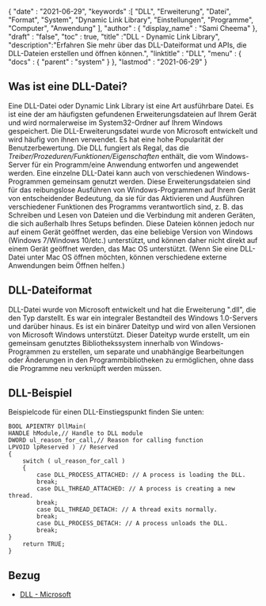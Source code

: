 {
  "date" : "2021-06-29",
  "keywords" :[ "DLL", "Erweiterung", "Datei", "Format", "System", "Dynamic Link Library", "Einstellungen", "Programme", "Computer", "Anwendung" ],
  "author" : {
    "display_name" : "Sami Cheema"
},
  "draft" : "false",
  "toc" : true,
  "title" :"DLL - Dynamic Link Library",
  "description":"Erfahren Sie mehr über das DLL-Dateiformat und APIs, die DLL-Dateien erstellen und öffnen können.",
  "linktitle" : "DLL",
  "menu" : {
    "docs" : {
      "parent" : "system"
}
},
  "lastmod" : "2021-06-29"
}

## Was ist eine DLL-Datei? ##

Eine DLL-Datei oder Dynamic Link Library ist eine Art ausführbare Datei. Es ist eine der am häufigsten gefundenen Erweiterungsdateien auf Ihrem Gerät und wird normalerweise im System32-Ordner auf Ihrem Windows gespeichert. Die DLL-Erweiterungsdatei wurde von Microsoft entwickelt und wird häufig von ihnen verwendet. Es hat eine hohe Popularität der Benutzerbewertung. Die DLL fungiert als Regal, das die *Treiber/Prozeduren/Funktionen/Eigenschaften* enthält, die vom Windows-Server für ein Programm/eine Anwendung entworfen und angewendet werden. Eine einzelne DLL-Datei kann auch von verschiedenen Windows-Programmen gemeinsam genutzt werden. Diese Erweiterungsdateien sind für das reibungslose Ausführen von Windows-Programmen auf Ihrem Gerät von entscheidender Bedeutung, da sie für das Aktivieren und Ausführen verschiedener Funktionen des Programms verantwortlich sind, z. B. das Schreiben und Lesen von Dateien und die Verbindung mit anderen Geräten, die sich außerhalb Ihres Setups befinden.
Diese Dateien können jedoch nur auf einem Gerät geöffnet werden, das eine beliebige Version von Windows (Windows 7/Windows 10/etc.) unterstützt, und können daher nicht direkt auf einem Gerät geöffnet werden, das Mac OS unterstützt. (Wenn Sie eine DLL-Datei unter Mac OS öffnen möchten, können verschiedene externe Anwendungen beim Öffnen helfen.)


## DLL-Dateiformat ##

DLL-Datei wurde von Microsoft entwickelt und hat die Erweiterung ".dll", die den Typ darstellt. Es war ein integraler Bestandteil des Windows 1.0-Servers und darüber hinaus. Es ist ein binärer Dateityp und wird von allen Versionen von Microsoft Windows unterstützt. Dieser Dateityp wurde erstellt, um ein gemeinsam genutztes Bibliothekssystem innerhalb von Windows-Programmen zu erstellen, um separate und unabhängige Bearbeitungen oder Änderungen in den Programmbibliotheken zu ermöglichen, ohne dass die Programme neu verknüpft werden müssen.


## DLL-Beispiel ##

Beispielcode für einen DLL-Einstiegspunkt finden Sie unten:

```
BOOL APIENTRY DllMain(
HANDLE hModule,// Handle to DLL module
DWORD ul_reason_for_call,// Reason for calling function
LPVOID lpReserved ) // Reserved
{
    switch ( ul_reason_for_call )
    {
        case DLL_PROCESS_ATTACHED: // A process is loading the DLL.
        break;
        case DLL_THREAD_ATTACHED: // A process is creating a new thread.
        break;
        case DLL_THREAD_DETACH: // A thread exits normally.
        break;
        case DLL_PROCESS_DETACH: // A process unloads the DLL.
        break;
}
    return TRUE;
}

```

## Bezug ##

* [DLL - Microsoft](https://learn.microsoft.com/en-us/troubleshoot/windows-client/deployment/dynamic-link-library)
